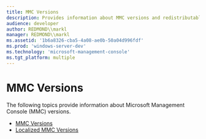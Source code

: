 ```yaml
---
title: MMC Versions
description: Provides information about MMC versions and redistributables.
audience: developer
author: REDMOND\\markl
manager: REDMOND\\markl
ms.assetid: '1b6a8326-cba5-4a08-ae0b-50a04d996fdf'
ms.prod: 'windows-server-dev'
ms.technology: 'microsoft-management-console'
ms.tgt_platform: multiple
---
```


# MMC Versions

The following topics provide information about Microsoft Management Console (MMC) versions.

-   [MMC Versions](mmc-versions.md)
-   [Localized MMC Versions](localized-mmc-versions.md)

 

 




